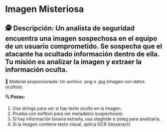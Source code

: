 # Imagen Misteriosa

## 🕵️ Descripción: Un analista de seguridad encuentra una imagen sospechosa en el equipo de un usuario comprometido. Se sospecha que el atacante ha ocultado información dentro de ella. Tu misión es analizar la imagen y extraer la información oculta.

📂 Material proporcionado: Un archivo .png o .jpg (imagen con datos ocultos).

**🔍 Pistas:**

1. Usa strings para ver si hay texto oculto en la imagen.
2. Prueba con exiftool para ver metadatos sospechosos.
3. Si hay información binaria extraña, usa steghide o zsteg para analizarla.
4. Si la imagen contiene texto visual, aplica OCR (tesseract).